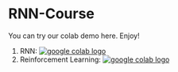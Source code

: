# RNN-Course

You can try our colab demo here. Enjoy!
1. RNN: <a href="https://colab.research.google.com/github/Amir-Samadi/RNN-Course/blob/main/RNN.ipynb"><img src="https://colab.research.google.com/assets/colab-badge.svg" alt="google colab logo"></a>
1. Reinforcement Learning: <a href="https://colab.research.google.com/drive/1mO5NmlPi4YV359cPkLZnOpG_kShQi_hN?usp=sharing"><img src="https://colab.research.google.com/assets/colab-badge.svg" alt="google colab logo"></a>

